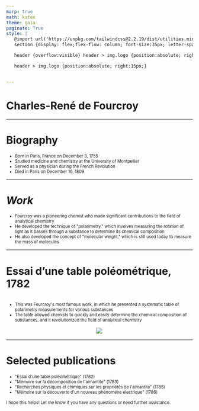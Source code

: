 ```yaml
---
marp: true
math: katex
theme: gaia
paginate: True
style: |
   @import url('https://unpkg.com/tailwindcss@2.2.19/dist/utilities.min.css');
   section {display: flex;flex-flow: column; font-size:35px; letter-spacing:1.4px;}

   header {overflow:visible} header > img.logo {position:absolute; right:15px;}

   header > img.logo {position:absolute; right:15px;}


---
```

<!-- backgroundColor: white -->
<!-- _class: lead -->

 # Charles-René de Fourcroy

---
<style scoped>p,li {font-size:0.84em}</style>

 # Biography
- Born in Paris, France on December 3, 1755
- Studied medicine and chemistry at the University of Montpellier
- Served as a physician during the French Revolution
- Died in Paris on December 16, 1809


---
<style scoped>p,li {font-size:0.88em}</style>

 # _Work_
- Fourcroy was a pioneering chemist who made significant contributions to the field of analytical chemistry
- He developed the technique of "polarimetry," which involves measuring the rotation of light as it passes through a substance to determine its chemical composition
- He also developed the concept of "molecular weight," which is still used today to measure the mass of molecules


---
<style scoped>p,li {font-size:0.88em}</style>

 # Essai d’une table poléométrique, 1782
<div style='flex:1 1 auto; min-height:0;' class="grid grid-cols-8 gap-4">
<div style='display:flex; flex-flow:column; min-height:0;' class="col-span-4">

- This was Fourcroy's most famous work, in which he presented a systematic table of polarimetry measurements for various substances
- The table allowed chemists to quickly and easily determine the chemical composition of substances, and it revolutionized the field of analytical chemistry
</div>

<div style='display:flex; flex-flow:column; min-height:0;' class="col-span-4">

<div style="display: flex; flex: 1 1 auto; flex-flow: row; min-height: 0"><div style="display: flex; flex: 1 1 auto; justify-content: center;min-height:0;min-width:0; margin-bottom:0.1em;;margin-right:0.15em">
<img style='object-fit: contain; max-height:100%; max-width:100%; background-color: rgba(0,0,0,0);' src='https://upload.wikimedia.org/wikipedia/commons/thumb/1/10/Tableau_Pol%C3%A9ometrique%2C_1782.jpg/320px-Tableau_Pol%C3%A9ometrique%2C_1782.jpg'/>
</div>
</div>

</div>

</div>


---
<style scoped>p,li {font-size:0.80em}</style>

 # Selected publications
- "Essai d'une table poléométrique" (1782)
- "Mémoire sur la décomposition de l'aimantite" (1783)
- "Recherches physiques et chimiques sur les propriétés de l'aimantite" (1785)
- "Mémoire sur la découverte d'un nouveau phénomène électrique" (1786)

I hope this helps! Let me know if you have any questions or need further assistance.
